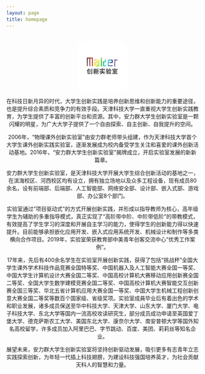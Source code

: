 ```yaml
---
layout: page
title: homepage
---
```

<br>
<div align="center">
  <!-- Avatar Image (use a circular image file) -->
  <img src="images/logo.jpg" alt="Avatar" width="130" height="130" style="border-radius: 15px;">
</div>

<!-- <div style="display: flex; justify-content: center; align-items: center; gap: 20px; padding: 15px; border-radius: 8px;">
  <div style="display: flex; align-items: center;">
    <img src="about-me/icons-twitter.png" alt="Twitter" width="20" height="20" style="vertical-align: middle;">
    <a href="https://x.com/Hazel_1024201" style="margin-left: 5px; font-family: Arial, sans-serif; color: #333; text-decoration: none;">Twitter</a>
  </div>
  
  <div style="display: flex; align-items: center;">
    <img src="about-me/icons-linkedin.png" alt="LinkedIn" width="20" height="20" style="vertical-align: middle;">
    <a href="https://www.linkedin.com/in/hzliu/" style="margin-left: 5px; font-family: Arial, sans-serif; color: #333; text-decoration: none;">LinkedIn</a>
  </div>
  
  <div style="display: flex; align-items: center;">
    <img src="about-me/icons-github.png" alt="GitHub" width="20" height="20" style="vertical-align: middle;">
    <a href="https://github.com/muchengl" style="margin-left: 5px; font-family: Arial, sans-serif; color: #333; text-decoration: none;">Github</a>
  </div>
</div> -->

<div align="center">
  <p>
    在科技日新月异的时代，大学生创新实践是培养创新思维和创新能力的重要途径，也是提升综合素质和竞争力的有效手段。天津科技大学一直重视大学生创新实践教育，为学生提供了丰富的创新平台和资源。其中，安力群大学生创新实验室是一颗闪耀的明星，为广大大学子提供了一个自由探索、自主创新、自我提升的空间。
  </p>
  <p>
    2006年，“物理课外创新实验室”由安力群老师带头组建，作为天津科技大学首个大学生课外创新实践实验室，逐渐发展成为校内备受学生关注和喜爱的课外创新活动基地。2016年，“安力群大学生创新实验室”揭牌成立，开启实验室发展的新新篇章。
  </p>
  <p>
    安力群大学生创新实验室，是天津科技大学开展大学生综合创新活动的基地之一，在滨海校区、河西校区均有设立，拥有独立场地以及众多工程设备，现有成员80余名，设有前端部、后端部、人工智能部、网络安全部、设计部、嵌入式部、游戏部、办公室8个部门。
  </p>
  <p>
    实验室通过“项目驱动式”的方式开展创新实践，并形成以指导教师为核心，高年级学生为辅助的多重指导模式，真正实现了“高阶带中阶、中阶带低阶”的带教模式，有效提高了学生学习的深度和开展自主学习的能力，使得学生的创新能力得以快速提升。目前能够承担嵌化应用开发、嵌入式应用系统开发、机械设计和制作等多类横向合作项目。2019年，实验室荣获教育部中美青年创客交流中心“优秀工作案例”。
  </p>
  <p>
    17年来，先后有400余名学生在实验室开展创新实践，获得了包括“挑战杯”全国大学生课外学术科技作品竞赛全国特等奖、中国机器入及人工智能大赛全国一等奖、中国大学生计算机设计大赛全国二等奖、中国高校计算机大赛移动应用创新赛全国二等奖、全国大学生数学建模竞赛全国二等奖、中国高校计算机大赛智能交互创新赛全国三等奖、华北五省计算机应用大赛全国一等奖、中国大学生机械工程创新创意大赛全国二等奖等数百个国家级、省级奖项。实验室成員毕业后有着出色的学术和职业发展，诸多成员保送至华中科技大学、天津大学、山东大学、厦门大学、电子科技大学、东北大学等国内一流高校攻读研究生，部分成员成功申请至英国爱丁堡大学、德克萨斯农工大学、美国东北大学、康奈尔大学、南安普顿大学等国外知名高校留学，许多成员加入阿里巴巴、字节跳动、百度、美团、莉莉丝等知名企业。
  </p>
  <p>
    展望未来，安力群大学生创新实验室将坚持创新驱动发展，吸引更多有志青年立志实践探索创新，为年轻一代插上科技翅膀，为建设科技强国培养英才，为社会贡献天科人的智慧和力量。
  </p>
</div>



